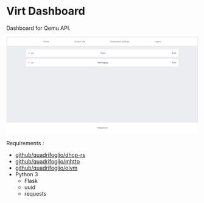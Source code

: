 # Virt Dashboard

Dashboard for Qemu API.

![Dashboard](dashboard.png "Dashboard")


Requirements :

- [github/quadrifoglio/dhcp-rs](https://github.com/quadrifoglio/dhcp-rs)
- [github/quadrifoglio/mhttp](https://github.com/quadrifoglio/mhttp)
- [github/quadrifoglio/olvm](https://github.com/quadrifoglio/olvm)
- Python 3
	- Flask
	- uuid
	- requests

